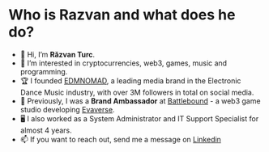# Who is Razvan and what does he do?

- 👋 Hi, I’m **Răzvan Turc**.
- 👀 I’m interested in cryptocurrencies, web3, games, music and programming.
- 🏆 I founded [EDMNOMAD](https://edmnomad.com), a leading media brand in the Electronic Dance Music industry, with over 3M followers in total on social media.
- 🌱 Previously, I was a **Brand Ambassador** at [Battlebound](https://battlebound.io) - a web3 game studio developing [Evaverse](https://evaverse.com).
- 🖥️ I also worked as a System Administrator and IT Support Specialist for almost 4 years.
- 📫 If you want to reach out, send me a message on [Linkedin](https://www.linkedin.com/in/razvanturc/)

<!---
razvanmt/about is a ✨ special ✨ repository because its `README.md` (this file) appears on your GitHub profile.
You can click the Preview link to take a look at your changes.
--->
